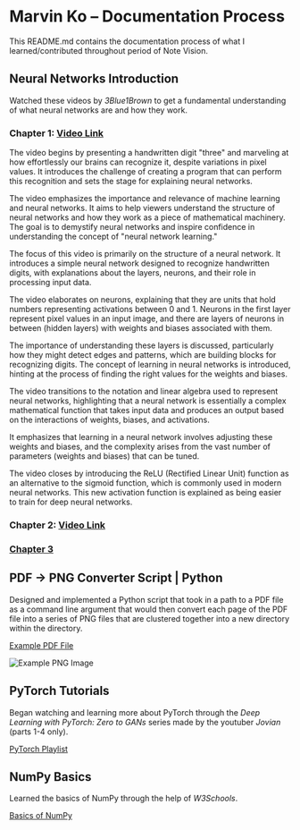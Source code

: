 # Marvin Ko – Documentation Process 

This README.md contains the documentation process of what I learned/contributed throughout period of Note Vision.


## Neural Networks Introduction

Watched these videos by *3Blue1Brown* to get a fundamental understanding of what neural networks are and how they work.

### Chapter 1: [Video Link](https://youtu.be/aircAruvnKk?si=bKe3I8pQEtDHPTxS) 

The video begins by presenting a handwritten digit "three" and marveling at how effortlessly our brains can recognize it, despite variations in pixel values. It introduces the challenge of creating a program that can perform this recognition and sets the stage for explaining neural networks.

The video emphasizes the importance and relevance of machine learning and neural networks. It aims to help viewers understand the structure of neural networks and how they work as a piece of mathematical machinery. The goal is to demystify neural networks and inspire confidence in understanding the concept of "neural network learning."

The focus of this video is primarily on the structure of a neural network. It introduces a simple neural network designed to recognize handwritten digits, with explanations about the layers, neurons, and their role in processing input data.

The video elaborates on neurons, explaining that they are units that hold numbers representing activations between 0 and 1. Neurons in the first layer represent pixel values in an input image, and there are layers of neurons in between (hidden layers) with weights and biases associated with them.

The importance of understanding these layers is discussed, particularly how they might detect edges and patterns, which are building blocks for recognizing digits. The concept of learning in neural networks is introduced, hinting at the process of finding the right values for the weights and biases.

The video transitions to the notation and linear algebra used to represent neural networks, highlighting that a neural network is essentially a complex mathematical function that takes input data and produces an output based on the interactions of weights, biases, and activations.

It emphasizes that learning in a neural network involves adjusting these weights and biases, and the complexity arises from the vast number of parameters (weights and biases) that can be tuned.

The video closes by introducing the ReLU (Rectified Linear Unit) function as an alternative to the sigmoid function, which is commonly used in modern neural networks. This new activation function is explained as being easier to train for deep neural networks.

### Chapter 2: [Video Link](https://youtu.be/IHZwWFHWa-w?si=bdLgCjGBCk_S1ENU)

### [Chapter 3](https://youtu.be/Ilg3gGewQ5U?si=7DkytDDaGr3OIsuv)



## PDF -> PNG Converter Script | Python

Designed and implemented a Python script that took in a path to a PDF file as a command line argument that would then convert each page of the PDF file into a series of PNG files that are clustered together into a new directory within the directory.

[Example PDF File](/Users/marvinko/Code/NoteVision/scripts/convertible.pdf)

![Example PNG Image](/Users/marvinko/Code/NoteVision/scripts/pdf2images/page_3.png)



## PyTorch Tutorials

Began watching and learning more about PyTorch through the *Deep Learning with PyTorch: Zero to GANs* series made by the youtuber *Jovian* (parts 1-4 only).

[PyTorch Playlist](https://www.youtube.com/playlist?list=PLyMom0n-MBroupZiLfVSZqK5asX8KfoHL)



## NumPy Basics

Learned the basics of NumPy through the help of *W3Schools*.

[Basics of NumPy](https://www.w3schools.com/python/numpy/default.asp)
